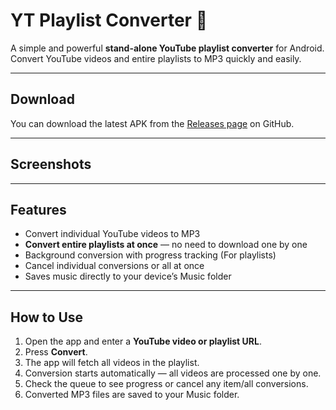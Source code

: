 # YT Playlist Converter 🎵

A simple and powerful **stand-alone YouTube playlist converter** for Android. Convert YouTube videos and entire playlists to MP3 quickly and easily.

---

## Download

You can download the latest APK from the [Releases page](https://github.com/21Errors/YTConverter/releases/download/v1.0.0/app-release.apk) on GitHub.

---

## Screenshots

---

## Features

- Convert individual YouTube videos to MP3
- **Convert entire playlists at once** — no need to download one by one
- Background conversion with progress tracking (For playlists)
- Cancel individual conversions or all at once
- Saves music directly to your device’s Music folder

---

## How to Use

1. Open the app and enter a **YouTube video or playlist URL**.
2. Press **Convert**.
3. The app will fetch all videos in the playlist.
4. Conversion starts automatically — all videos are processed one by one.
5. Check the queue to see progress or cancel any item/all conversions.
6. Converted MP3 files are saved to your Music folder.


